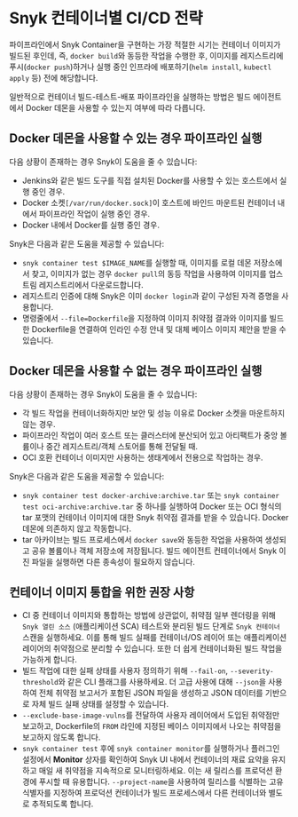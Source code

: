 # Snyk 컨테이너별 CI/CD 전략

파이프라인에서 Snyk Container을 구현하는 가장 적절한 시기는 컨테이너 이미지가 빌드된 후인데, 즉, `docker build`와 동등한 작업을 수행한 후, 이미지를 레지스트리에 푸시(`docker push`)하거나 실행 중인 인프라에 배포하기(`helm install`, `kubectl apply` 등) 전에 해당합니다.

일반적으로 컨테이너 빌드-테스트-배포 파이프라인을 실행하는 방법은 빌드 에이전트에서 Docker 데몬을 사용할 수 있는지 여부에 따라 다릅니다.

## **Docker 데몬을 사용할 수 있는 경우 파이프라인 실행**

다음 상황이 존재하는 경우 Snyk이 도움을 줄 수 있습니다:

* Jenkins와 같은 빌드 도구를 직접 설치된 Docker를 사용할 수 있는 호스트에서 실행 중인 경우.
* Docker 소켓`[/var/run/docker.sock]`이 호스트에 바인드 마운트된 컨테이너 내에서 파이프라인 작업이 실행 중인 경우.
* Docker 내에서 Docker를 실행 중인 경우.

Snyk은 다음과 같은 도움을 제공할 수 있습니다:

* `snyk container test $IMAGE_NAME`를 실행할 때, 이미지를 로컬 데몬 저장소에서 찾고, 이미지가 없는 경우 `docker pull`의 동등 작업을 사용하여 이미지를 업스트림 레지스트리에서 다운로드합니다.
* 레지스트리 인증에 대해 Snyk은 이미 `docker login`과 같이 구성된 자격 증명을 사용합니다.
* 명령줄에서 `--file=Dockerfile`을 지정하여 이미지 취약점 결과와 이미지를 빌드한 Dockerfile을 연결하여 인라인 수정 안내 및 대체 베이스 이미지 제안을 받을 수 있습니다.

## **Docker 데몬을 사용할 수 없는 경우 파이프라인 실행**

다음 상황이 존재하는 경우 Snyk이 도움을 줄 수 있습니다:

* 각 빌드 작업을 컨테이너화하지만 보안 및 성능 이유로 Docker 소켓을 마운트하지 않는 경우.
* 파이프라인 작업이 여러 호스트 또는 클러스터에 분산되어 있고 아티팩트가 중앙 볼륨이나 중간 레지스트리/객체 스토어를 통해 전달될 때.
* OCI 호환 컨테이너 이미지만 사용하는 생태계에서 전용으로 작업하는 경우.

Snyk은 다음과 같은 도움을 제공할 수 있습니다:

* `snyk container test docker-archive:archive.tar` 또는 `snyk container test oci-archive:archive.tar` 중 하나를 실행하여 Docker 또는 OCI 형식의 tar 포맷의 컨테이너 이미지에 대한 Snyk 취약점 결과를 받을 수 있습니다. Docker 데몬에 의존하지 않고 작동합니다.
* tar 아카이브는 빌드 프로세스에서 `docker save`와 동등한 작업을 사용하여 생성되고 공유 볼륨이나 객체 저장소에 저장됩니다. 빌드 에이전트 컨테이너에서 Snyk 이진 파일을 실행하면 다른 종속성이 필요하지 않습니다.

## 컨테이너 이미지 통합을 위한 권장 사항

* CI 중 컨테이너 이미지와 통합하는 방법에 상관없이, 취약점 일부 렌더링을 위해 `Snyk 열린 소스` (애플리케이션 SCA) 테스트와 분리된 빌드 단계로 `Snyk 컨테이너` 스캔을 실행하세요. 이를 통해 빌드 실패를 컨테이너/OS 레이어 또는 애플리케이션 레이어의 취약점으로 분리할 수 있습니다. 또한 더 쉽게 컨테이너화된 빌드 작업을 가능하게 합니다.
* 빌드 작업에 대한 실패 상태를 사용자 정의하기 위해 `--fail-on`, `--severity-threshold`와 같은 CLI 플래그를 사용하세요. 더 고급 사용에 대해 `--json`을 사용하여 전체 취약점 보고서가 포함된 JSON 파일을 생성하고 JSON 데이터를 기반으로 자체 빌드 실패 상태를 설정할 수 있습니다.
* `--exclude-base-image-vulns`를 전달하여 사용자 레이어에서 도입된 취약점만 보고하고, Dockerfile의 `FROM` 라인에 지정된 베이스 이미지에서 나오는 취약점을 보고하지 않도록 합니다.
* `snyk container test` 후에 `snyk container monitor`를 실행하거나 플러그인 설정에서 **Monitor** 상자를 확인하여 Snyk UI 내에서 컨테이너의 재료 요약을 유지하고 매일 새 취약점을 지속적으로 모니터링하세요. 이는 새 릴리스를 프로덕션 환경에 푸시할 때 유용합니다. `--project-name`을 사용하여 릴리스를 식별하는 고유 식별자를 지정하여 프로덕션 컨테이너가 빌드 프로세스에서 다른 컨테이너와 별도로 추적되도록 합니다.
